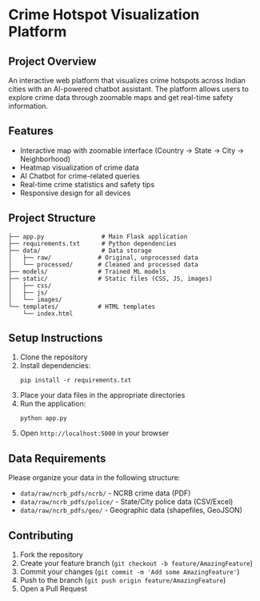 # Crime Hotspot Visualization Platform

## Project Overview
An interactive web platform that visualizes crime hotspots across Indian cities with an AI-powered chatbot assistant. The platform allows users to explore crime data through zoomable maps and get real-time safety information.

## Features
- Interactive map with zoomable interface (Country → State → City → Neighborhood)
- Heatmap visualization of crime data
- AI Chatbot for crime-related queries
- Real-time crime statistics and safety tips
- Responsive design for all devices

## Project Structure
```
├── app.py                # Main Flask application
├── requirements.txt      # Python dependencies
├── data/                 # Data storage
│   ├── raw/             # Original, unprocessed data
│   └── processed/       # Cleaned and processed data
├── models/              # Trained ML models
├── static/              # Static files (CSS, JS, images)
│   ├── css/
│   ├── js/
│   └── images/
└── templates/           # HTML templates
    └── index.html
```

## Setup Instructions
1. Clone the repository
2. Install dependencies:
   ```
   pip install -r requirements.txt
   ```
3. Place your data files in the appropriate directories
4. Run the application:
   ```
   python app.py
   ```
5. Open `http://localhost:5000` in your browser

## Data Requirements
Please organize your data in the following structure:
- `data/raw/ncrb_pdfs/ncrb/` - NCRB crime data (PDF)
- `data/raw/ncrb_pdfs/police/` - State/City police data (CSV/Excel)
- `data/raw/ncrb_pdfs/geo/` - Geographic data (shapefiles, GeoJSON)

## Contributing
1. Fork the repository
2. Create your feature branch (`git checkout -b feature/AmazingFeature`)
3. Commit your changes (`git commit -m 'Add some AmazingFeature'`)
4. Push to the branch (`git push origin feature/AmazingFeature`)
5. Open a Pull Request
